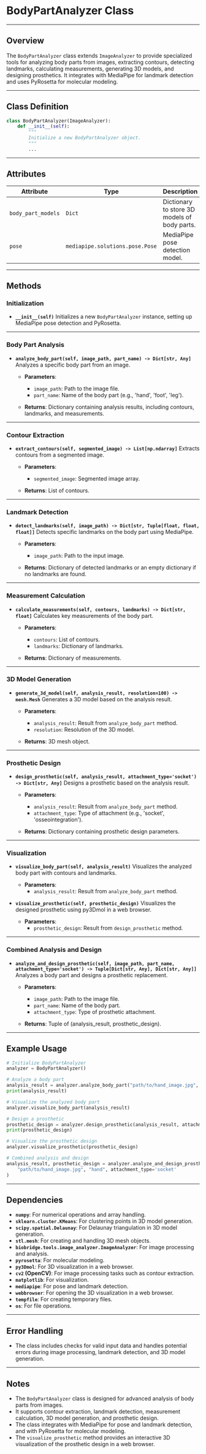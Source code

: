 # BodyPartAnalyzer Class

---

## Overview
The `BodyPartAnalyzer` class extends `ImageAnalyzer` to provide specialized tools for analyzing body parts from images, extracting contours, detecting landmarks, calculating measurements, generating 3D models, and designing prosthetics. It integrates with MediaPipe for landmark detection and uses PyRosetta for molecular modeling.

---

## Class Definition

```python
class BodyPartAnalyzer(ImageAnalyzer):
    def __init__(self):
        """
        Initialize a new BodyPartAnalyzer object.
        """
        ...
```

---

## Attributes

| Attribute | Type | Description |
|-----------|------|-------------|
| `body_part_models` | `Dict` | Dictionary to store 3D models of body parts. |
| `pose` | `mediapipe.solutions.pose.Pose` | MediaPipe pose detection model. |

---

## Methods

### Initialization
- **`__init__(self)`**
  Initializes a new `BodyPartAnalyzer` instance, setting up MediaPipe pose detection and PyRosetta.

---

### Body Part Analysis
- **`analyze_body_part(self, image_path, part_name) -> Dict[str, Any]`**
  Analyzes a specific body part from an image.

  - **Parameters**:
    - `image_path`: Path to the image file.
    - `part_name`: Name of the body part (e.g., 'hand', 'foot', 'leg').

  - **Returns**: Dictionary containing analysis results, including contours, landmarks, and measurements.

---

### Contour Extraction
- **`extract_contours(self, segmented_image) -> List[np.ndarray]`**
  Extracts contours from a segmented image.

  - **Parameters**:
    - `segmented_image`: Segmented image array.

  - **Returns**: List of contours.

---

### Landmark Detection
- **`detect_landmarks(self, image_path) -> Dict[str, Tuple[float, float, float]]`**
  Detects specific landmarks on the body part using MediaPipe.

  - **Parameters**:
    - `image_path`: Path to the input image.

  - **Returns**: Dictionary of detected landmarks or an empty dictionary if no landmarks are found.

---

### Measurement Calculation
- **`calculate_measurements(self, contours, landmarks) -> Dict[str, float]`**
  Calculates key measurements of the body part.

  - **Parameters**:
    - `contours`: List of contours.
    - `landmarks`: Dictionary of landmarks.

  - **Returns**: Dictionary of measurements.

---

### 3D Model Generation
- **`generate_3d_model(self, analysis_result, resolution=100) -> mesh.Mesh`**
  Generates a 3D model based on the analysis result.

  - **Parameters**:
    - `analysis_result`: Result from `analyze_body_part` method.
    - `resolution`: Resolution of the 3D model.

  - **Returns**: 3D mesh object.

---

### Prosthetic Design
- **`design_prosthetic(self, analysis_result, attachment_type='socket') -> Dict[str, Any]`**
  Designs a prosthetic based on the analysis result.

  - **Parameters**:
    - `analysis_result`: Result from `analyze_body_part` method.
    - `attachment_type`: Type of attachment (e.g., 'socket', 'osseointegration').

  - **Returns**: Dictionary containing prosthetic design parameters.

---

### Visualization
- **`visualize_body_part(self, analysis_result)`**
  Visualizes the analyzed body part with contours and landmarks.

  - **Parameters**:
    - `analysis_result`: Result from `analyze_body_part` method.

- **`visualize_prosthetic(self, prosthetic_design)`**
  Visualizes the designed prosthetic using py3Dmol in a web browser.

  - **Parameters**:
    - `prosthetic_design`: Result from `design_prosthetic` method.

---

### Combined Analysis and Design
- **`analyze_and_design_prosthetic(self, image_path, part_name, attachment_type='socket') -> Tuple[Dict[str, Any], Dict[str, Any]]`**
  Analyzes a body part and designs a prosthetic replacement.

  - **Parameters**:
    - `image_path`: Path to the image file.
    - `part_name`: Name of the body part.
    - `attachment_type`: Type of prosthetic attachment.

  - **Returns**: Tuple of (analysis_result, prosthetic_design).

---

## Example Usage

```python
# Initialize BodyPartAnalyzer
analyzer = BodyPartAnalyzer()

# Analyze a body part
analysis_result = analyzer.analyze_body_part("path/to/hand_image.jpg", "hand")
print(analysis_result)

# Visualize the analyzed body part
analyzer.visualize_body_part(analysis_result)

# Design a prosthetic
prosthetic_design = analyzer.design_prosthetic(analysis_result, attachment_type='socket')
print(prosthetic_design)

# Visualize the prosthetic design
analyzer.visualize_prosthetic(prosthetic_design)

# Combined analysis and design
analysis_result, prosthetic_design = analyzer.analyze_and_design_prosthetic(
    "path/to/hand_image.jpg", "hand", attachment_type='socket'
)
```

---

## Dependencies
- **`numpy`**: For numerical operations and array handling.
- **`sklearn.cluster.KMeans`**: For clustering points in 3D model generation.
- **`scipy.spatial.Delaunay`**: For Delaunay triangulation in 3D model generation.
- **`stl.mesh`**: For creating and handling 3D mesh objects.
- **`biobridge.tools.image_analyzer.ImageAnalyzer`**: For image processing and analysis.
- **`pyrosetta`**: For molecular modeling.
- **`py3Dmol`**: For 3D visualization in a web browser.
- **`cv2` (OpenCV)**: For image processing tasks such as contour extraction.
- **`matplotlib`**: For visualization.
- **`mediapipe`**: For pose and landmark detection.
- **`webbrowser`**: For opening the 3D visualization in a web browser.
- **`tempfile`**: For creating temporary files.
- **`os`**: For file operations.

---

## Error Handling
- The class includes checks for valid input data and handles potential errors during image processing, landmark detection, and 3D model generation.

---

## Notes
- The `BodyPartAnalyzer` class is designed for advanced analysis of body parts from images.
- It supports contour extraction, landmark detection, measurement calculation, 3D model generation, and prosthetic design.
- The class integrates with MediaPipe for pose and landmark detection, and with PyRosetta for molecular modeling.
- The `visualize_prosthetic` method provides an interactive 3D visualization of the prosthetic design in a web browser.

